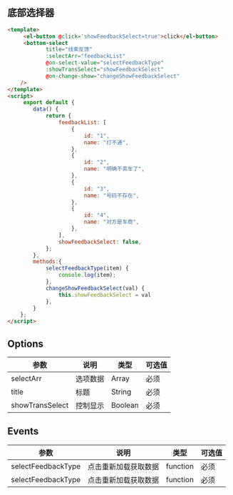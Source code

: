 
## 底部选择器

````html demo:vue
<template>
     <el-button @click='showFeedbackSelect=true'>click</el-button>
     <bottom-select
            title="线索反馈"
            :selectArr="feedbackList"
            @on-select-value="selectFeedbackType"
            :showTransSelect="showFeedbackSelect"
            @on-change-show="changeShowFeedbackSelect"
    />
</template>
<script>
     export default {
        data() {
            return {
                feedbackList: [
                    {
                        id: "1",
                        name: "打不通",
                    },
                    {
                        id: "2",
                        name: "明确不卖车了",
                    },
                    {
                        id: "3",
                        name: "号码不存在",
                    },
                    {
                        id: "4",
                        name: "对方是车商",
                    },
                ],
                showFeedbackSelect: false,
            };
        },
        methods:{
            selectFeedbackType(item) {
                console.log(item);
            },
            changeShowFeedbackSelect(val) {
                this.showFeedbackSelect = val
            },
        }
    };
</script>
````
## Options

|  参数 |	说明	|类型   | 可选值  |
|------| --------|------| --------|
|  selectArr |	选项数据	| Array   | 必须  |
|  title |	标题	| String   | 必须  |
|  showTransSelect |	控制显示	| Boolean   | 必须  |

## Events


|  参数 |	说明	|类型   | 可选值  |
|------| --------|------| --------|
|  selectFeedbackType |	点击重新加载获取数据	| function   | 必须  |
|  selectFeedbackType |	点击重新加载获取数据	| function   | 必须  |